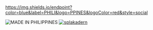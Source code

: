 https://img.shields.io/endpoint?color=blue&label=PHILI&logo=PPINES&logoColor=red&style=social

<img title="MADE IN PHILIPPINES" src="https://img.shields.io/badge/MADE%20IN-PHILIPPINES-ncf"></a>
<a href="https://github.com/splakadern"><img title="splakadern" src="https://github-readme-stats.vercel.app/api/top-langs/?username=splakadern&layout=compact&theme=chartreuse-dark&cache_seconds=3200"></a>
</p>
